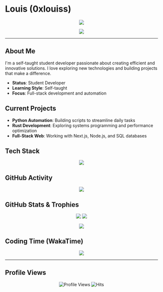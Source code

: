 # Louis (0xlouiss)

<p align="center">
  <img src="https://capsule-render.vercel.app/api?type=waving&color=0:0078D4,100:00cfff&height=150&section=header&text=Louis%20(0xlouiss)&fontSize=40&fontAlignY=35" />
</p>

<p align="center">
  <img src="https://readme-typing-svg.demolab.com?font=Fira+Code&duration=4000&pause=1000&color=00CFFF&center=true&vCenter=true&width=600&lines=Hey+there!+I'm+Louis;Student+Developer;I+code+with+curiosity;Rust+is+HARD;Let's+build+something+amazing!" />
</p>

---

## About Me

I'm a self-taught student developer passionate about creating efficient and innovative solutions. I love exploring new technologies and building projects that make a difference.

- **Status**: Student Developer
- **Learning Style**: Self-taught
- **Focus**: Full-stack development and automation

## Current Projects

- **Python Automation**: Building scripts to streamline daily tasks
- **Rust Development**: Exploring systems programming and performance optimization
- **Full-Stack Web**: Working with Next.js, Node.js, and SQL databases

## Tech Stack

<p align="center">
  <img src="https://skillicons.dev/icons?i=python,js,rust,git,github,vscode" />
</p>

## GitHub Activity

<p align="center">
  <img src="https://github-readme-activity-graph.vercel.app/graph?username=0xlouiss&theme=tokyo-night&hide_border=true" />
</p>

## GitHub Stats & Trophies

<p align="center">
  <img src="https://github-readme-stats.vercel.app/api?username=0xlouiss&show_icons=true&theme=tokyo-night&hide_border=true" />
  <img src="https://github-readme-stats.vercel.app/api/top-langs/?username=0xlouiss&layout=compact&theme=tokyo-night&hide_border=true" />
</p>

<p align="center">
  <img src="https://github-profile-trophy.vercel.app/?username=0xlouiss&theme=tokyo-night&no-frame=true&no-bg=false&margin-w=4" />
</p>

## Coding Time (WakaTime)

<p align="center">
  <img src="https://github-readme-stats.vercel.app/api/wakatime?username=0xlouiss&theme=tokyo-night&hide_border=true" />
</p>

---

## Profile Views

<p align="center">
  <img src="https://komarev.com/ghpvc/?username=0xlouiss&style=flat-square&color=00cfff" alt="Profile Views"/>
  <img src="https://hits.seeyoufarm.com/api/count/incr/badge.svg?url=https%3A%2F%2Fgithub.com%2F0xlouiss&count_bg=%2300CFFF&title_bg=%23007AD4&icon=github.svg&icon_color=%23FFFFFF&title=Visitors&edge_flat=false" alt="Hits"/>
</p>
